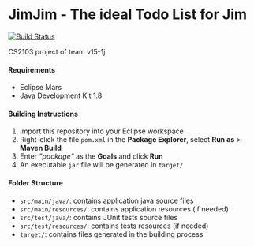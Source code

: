 JimJim - The ideal Todo List for Jim
====================================
[![Build Status](https://travis-ci.org/cs2103jan2016-v15-1j/main.svg?branch=master)](https://travis-ci.org/cs2103jan2016-v15-1j/main)

CS2103 project of team v15-1j

#### Requirements
* Eclipse Mars
* Java Development Kit 1.8

#### Building Instructions
1. Import this repository into your Eclipse workspace
2. Right-click the file `pom.xml` in the **Package Explorer**, select **Run as** > **Maven Build**
3. Enter _"package"_ as the **Goals** and click **Run**
4. An executable `jar` file will be generated in `target/`

#### Folder Structure
* `src/main/java/`: contains application java source files
* `src/main/resources/`: contains application resources (if needed)
* `src/test/java/`: contains JUnit tests source files
* `src/test/resources/`: contains tests resources (if needed)
* `target/`: contains files generated in the building process
